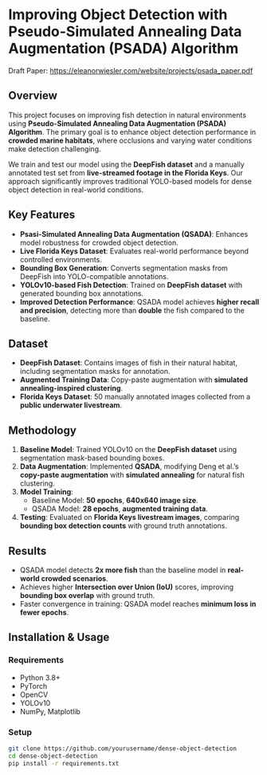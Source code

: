 # Improving Object Detection with Pseudo-Simulated Annealing Data Augmentation (PSADA) Algorithm

Draft Paper: https://eleanorwiesler.com/website/projects/psada_paper.pdf

## Overview

This project focuses on improving fish detection in natural environments using **Pseudo-Simulated Annealing Data Augmentation (PSADA) Algorithm**. The primary goal is to enhance object detection performance in **crowded marine habitats**, where occlusions and varying water conditions make detection challenging.

We train and test our model using the **DeepFish dataset** and a manually annotated test set from **live-streamed footage in the Florida Keys**. Our approach significantly improves  traditional YOLO-based models for dense object detection in real-world conditions.

## Key Features

- **Psasi-Simulated Annealing Data Augmentation (QSADA)**: Enhances model robustness for crowded object detection.
- **Live Florida Keys Dataset**: Evaluates real-world performance beyond controlled environments.
- **Bounding Box Generation**: Converts segmentation masks from DeepFish into YOLO-compatible annotations.
- **YOLOv10-based Fish Detection**: Trained on **DeepFish dataset** with generated bounding box annotations.
- **Improved Detection Performance**: QSADA model achieves **higher recall and precision**, detecting more than **double** the fish compared to the baseline.

## Dataset

- **DeepFish Dataset**: Contains images of fish in their natural habitat, including segmentation masks for annotation.
- **Augmented Training Data**: Copy-paste augmentation with **simulated annealing-inspired clustering**.
- **Florida Keys Dataset**: 50 manually annotated images collected from a **public underwater livestream**.

## Methodology

1. **Baseline Model**: Trained YOLOv10 on the **DeepFish dataset** using segmentation mask-based bounding boxes.
2. **Data Augmentation**: Implemented **QSADA**, modifying Deng et al.’s **copy-paste augmentation** with **simulated annealing** for natural fish clustering.
3. **Model Training**:
   - Baseline Model: **50 epochs**, **640x640 image size**.
   - QSADA Model: **28 epochs**, **augmented training data**.
4. **Testing**: Evaluated on **Florida Keys livestream images**, comparing **bounding box detection counts** with ground truth annotations.

## Results

- QSADA model detects **2x more fish** than the baseline model in **real-world crowded scenarios**.
- Achieves higher **Intersection over Union (IoU)** scores, improving **bounding box overlap** with ground truth.
- Faster convergence in training: QSADA model reaches **minimum loss in fewer epochs**.

## Installation & Usage

### Requirements
- Python 3.8+
- PyTorch
- OpenCV
- YOLOv10
- NumPy, Matplotlib

### Setup
```bash
git clone https://github.com/yourusername/dense-object-detection
cd dense-object-detection
pip install -r requirements.txt
